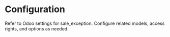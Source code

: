 # Configuration

Refer to Odoo settings for sale_exception. Configure related models, access rights, and options as needed.
